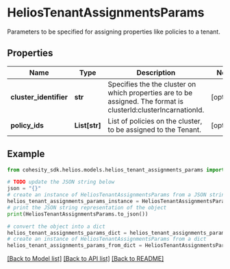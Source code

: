 # HeliosTenantAssignmentsParams

Parameters to be specified for assigning properties like policies to a tenant.

## Properties

Name | Type | Description | Notes
------------ | ------------- | ------------- | -------------
**cluster_identifier** | **str** | Specifies the the cluster on which properties are to be assigned. The format is clusterId:clusterIncarnationId. | [optional] 
**policy_ids** | **List[str]** | List of policies on the cluster, to be assigned to the Tenant. | [optional] 

## Example

```python
from cohesity_sdk.helios.models.helios_tenant_assignments_params import HeliosTenantAssignmentsParams

# TODO update the JSON string below
json = "{}"
# create an instance of HeliosTenantAssignmentsParams from a JSON string
helios_tenant_assignments_params_instance = HeliosTenantAssignmentsParams.from_json(json)
# print the JSON string representation of the object
print(HeliosTenantAssignmentsParams.to_json())

# convert the object into a dict
helios_tenant_assignments_params_dict = helios_tenant_assignments_params_instance.to_dict()
# create an instance of HeliosTenantAssignmentsParams from a dict
helios_tenant_assignments_params_from_dict = HeliosTenantAssignmentsParams.from_dict(helios_tenant_assignments_params_dict)
```
[[Back to Model list]](../README.md#documentation-for-models) [[Back to API list]](../README.md#documentation-for-api-endpoints) [[Back to README]](../README.md)


